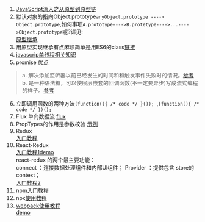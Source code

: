 1. [JavaScript深入之从原型到原型链](https://github.com/lwwjxz/Blog/blob/master/articles/%E6%B7%B1%E5%85%A5%E7%B3%BB%E5%88%97%E6%96%87%E7%AB%A0/JavaScript%E6%B7%B1%E5%85%A5%E4%B9%8B%E4%BB%8E%E5%8E%9F%E5%9E%8B%E5%88%B0%E5%8E%9F%E5%9E%8B%E9%93%BE.md)
2. 默认对象的指向Object.prototype`anyObject.prototype ----> Object.prototype`,如何事项`A.prototype---->B.protetype---->...---->Object.prototype`呢?详见:   
[原型继承](https://www.liaoxuefeng.com/wiki/001434446689867b27157e896e74d51a89c25cc8b43bdb3000/0014344997013405abfb7f0e1904a04ba6898a384b1e925000)  
3. 用原型实现继承有点麻烦简单是用ES6的class[链接](https://www.liaoxuefeng.com/wiki/001434446689867b27157e896e74d51a89c25cc8b43bdb3000/001458267339633fd3a83c597d04b5fb59f7d1f6792efb3000)  
4. [javascrip单线程相关知识](https://github.com/JChehe/blog/blob/master/posts/%E5%85%B3%E4%BA%8EJavaScript%E5%8D%95%E7%BA%BF%E7%A8%8B%E7%9A%84%E4%B8%80%E4%BA%9B%E4%BA%8B.md)  
5. promise 优点
  >a. 解决添加监听器以前已经发生的时间和和触发事件失败时的情况。[参考](https://developers.google.com/web/fundamentals/primers/promises?hl=zh-cn#whats-all-the-fuss-about)  
  >b. 是一种语法糖，可以使层层嵌套的回调函数(不一定要异步)写成流式编程的样子。[参考](https://stackoverflow.com/questions/26076511/handling-multiple-catches-in-promise-chain)   
6. 立即调用函数的两种方法`(function(){ /* code */ }()); `,`(function(){ /* code */ })(); `  
7. Flux 单向数据流 [flux](https://hulufei.gitbooks.io/react-tutorial/content/flux.html)  
8. PropTypes的作用是参数校验  [示例](https://doc.react-china.org/docs/typechecking-with-proptypes.html)   
9. Redux   
[入门教程](https://segmentfault.com/a/1190000011474522)  
10. React-Redux   
[入门教程1](https://segmentfault.com/a/1190000010851224)[demo](https://github.com/lwwjxz/react-redux-test)    
react-redux 的两个最主要功能：  
connect ：连接数据处理组件和内部UI组件； 
Provider ：提供包含 store的context；  
[入门教程2](http://taobaofed.org/blog/2016/08/18/react-redux-connect/)  
11. npm[入门教程](https://blog.csdn.net/u011240877/article/details/76582670#%E4%BB%80%E4%B9%88%E6%98%AF-npm)  
12. npx[使用教程](https://juejin.im/post/5a9f5c43f265da238155293e)  
13. [webpack使用教程](https://blog.zfanw.com/webpack-tutorial/#%E5%AE%89%E8%A3%85-webpack)  
[demo](https://github.com/lwwjxz/webpack-demo)  


